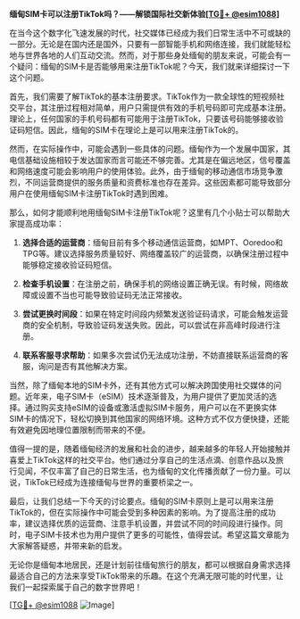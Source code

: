 **缅甸SIM卡可以注册TikTok吗？——解锁国际社交新体验[[TG💪+ @esim1088](https://t.me/s/esim1088)]**

在当今这个数字化飞速发展的时代，社交媒体已经成为我们日常生活中不可或缺的一部分。无论是在国内还是国外，只要有一部智能手机和网络连接，我们就能轻松地与世界各地的人们互动交流。然而，对于那些身处缅甸的朋友来说，可能会有一个疑问：缅甸的SIM卡是否能够用来注册TikTok呢？今天，我们就来详细探讨一下这个问题。

首先，我们需要了解TikTok的基本注册要求。TikTok作为一款全球性的短视频社交平台，其注册过程相对简单，用户只需提供有效的手机号码即可完成基本注册。理论上，任何国家的手机号码都有可能用于注册TikTok，只要该号码能够接收验证码短信。因此，缅甸的SIM卡在理论上是可以用来注册TikTok的。

然而，在实际操作中，可能会遇到一些具体的问题。缅甸作为一个发展中国家，其电信基础设施相较于发达国家而言可能还不够完善。尤其是在偏远地区，信号覆盖和网络速度可能会影响用户的使用体验。此外，由于缅甸的移动通信市场竞争激烈，不同运营商提供的服务质量和资费标准也存在差异。这些因素都可能导致部分用户在使用缅甸SIM卡注册TikTok时遇到困难。

那么，如何才能顺利地用缅甸SIM卡注册TikTok呢？这里有几个小贴士可以帮助大家提高成功率：

1. **选择合适的运营商**：缅甸目前有多个移动通信运营商，如MPT、Ooredoo和TPG等。建议选择服务质量较好、网络覆盖较广的运营商，以确保注册过程中能够稳定接收验证码短信。

2. **检查手机设置**：在注册之前，确保手机的网络设置正确无误。有时候，网络故障或设置不当也可能导致验证码无法正常接收。

3. **尝试更换时间段**：如果在特定时间段内频繁发送验证码请求，可能会触发运营商的安全机制，导致验证码发送失败。因此，可以尝试在非高峰时段进行注册。

4. **联系客服寻求帮助**：如果多次尝试仍无法成功注册，不妨直接联系运营商的客服，询问是否有其他解决方案。

当然，除了缅甸本地的SIM卡外，还有其他方式可以解决跨国使用社交媒体的问题。近年来，电子SIM卡（eSIM）技术逐渐普及，为用户提供了更加灵活的选择。通过购买支持eSIM的设备或激活虚拟SIM卡服务，用户可以在不更换实体SIM卡的情况下，轻松切换到其他国家的网络环境。这种方式不仅方便快捷，还能有效避免因地理位置限制而带来的不便。

值得一提的是，随着缅甸经济的发展和社会的进步，越来越多的年轻人开始接触并喜爱上TikTok这样的社交平台。他们通过分享自己的生活点滴、创意作品以及旅行见闻，不仅丰富了自己的日常生活，也为缅甸的文化传播贡献了一份力量。可以说，TikTok已经成为连接缅甸与世界的重要桥梁之一。

最后，让我们总结一下今天的讨论要点。缅甸的SIM卡原则上是可以用来注册TikTok的，但在实际操作中可能会受到多种因素的影响。为了提高注册的成功率，建议选择优质的运营商、注意手机设置，并尝试不同的时间段进行操作。同时，电子SIM卡技术也为用户提供了更多的可能性，值得尝试。希望这篇文章能为大家解答疑惑，并带来新的启发。

无论你是缅甸本地居民，还是计划前往缅甸旅行的朋友，都可以根据自身需求选择最适合自己的方法来享受TikTok带来的乐趣。在这个充满无限可能的时代里，让我们一起探索属于自己的数字世界吧！

[[TG💪+ @esim1088](https://t.me/s/esim1088) ![Image](https://i.postimg.cc/4NQfJmqS/Snipaste-2025-05-13-00-14-12.png)]